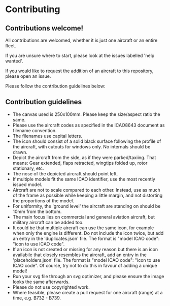 # Contributing

## Contributions welcome!
All contributions are welcomed, whether it is just one aircraft or an entire fleet.

If you are unsure where to start, please look at the issues labelled 'help wanted'.

If you would like to request the addition of an aircraft to this repository, please open an issue.

Please follow the contribution guidelines below:

## Contribution guidelines
* The canvas used is 250x100mm. Please keep the size/aspect ratio the same.
* Please use the aircraft codes as specified in the ICAO8643 document as filename convention.
* The filenames use capital letters.
* The icon should consist of a solid black surface following the profile of the aircraft, with cutouts for windows only. No internals should be drawn.
* Depict the aircraft from the side, as if they were parked/taxiing. That means: Gear extended, flaps retracted, wingtips folded up, rotor stationary, etc.
* The nose of the depicted aircraft should point left.
* If multiple models fit the same ICAO identifier, use the most recently issued model. 
* Aircraft are not to scale compared to each other. Instead, use as much of the frame as possible while keeping a little margin, and not distorting the proportions of the model.
* For uniformity, the 'ground level' the aircraft are standing on should be 10mm from the bottom.
* The main focus lies on commercial and general aviation aircraft, but military aircraft can be added too.
* It could be that multiple aircraft can use the same icon, for example when only the engine is different. Do not include the icon twice, but add an entry in the 'duplicates.json' file. The format is "model ICAO code": "icon to use ICAO code".
* If an icon is not created or missing for any reason but there is an icon availabile that closely resembles the aircraft, add an entry in the 'placeholders.json' file. The format is "model ICAO code": "icon to use ICAO code". Of course, try not to do this in favour of adding a unique model!
* Run your svg file through an svg optimizer, and please ensure the image looks the same afterwards.
* Please do not use copyrighted work.
* Where feasible, please create a pull request for one aircraft (range) at a time, e.g. B732 - B739.

